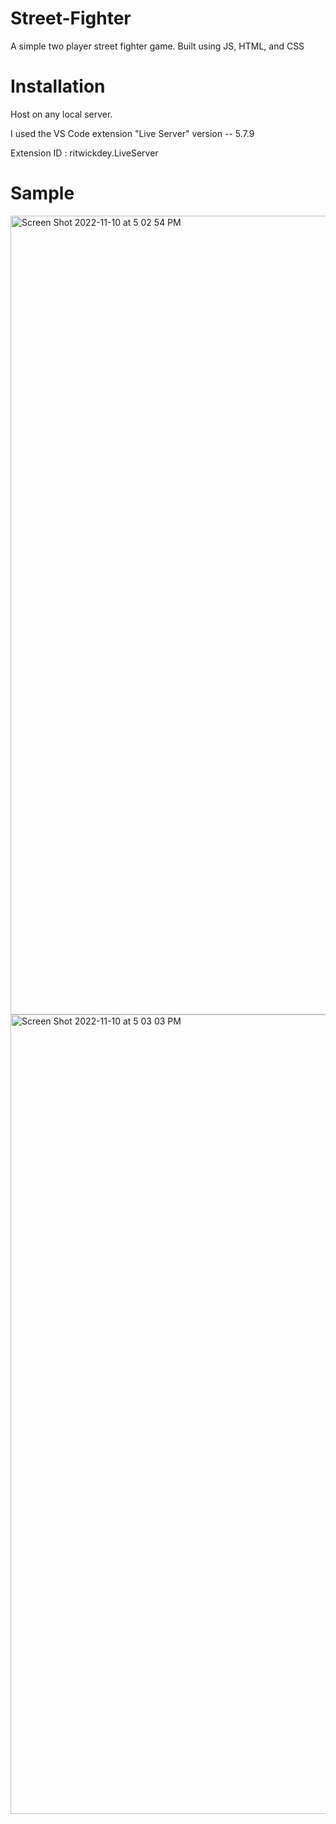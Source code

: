 # Street-Fighter

A simple two player street fighter game. Built using JS, HTML, and CSS


# Installation


Host on any local server.

I used the VS Code extension "Live Server" version -- 5.7.9

Extension ID : ritwickdey.LiveServer

# Sample 

<img width="1278" alt="Screen Shot 2022-11-10 at 5 02 54 PM" src="https://user-images.githubusercontent.com/99374613/201215368-016009ca-41db-4260-879b-a16a50b85807.png">

<img width="1279" alt="Screen Shot 2022-11-10 at 5 03 03 PM" src="https://user-images.githubusercontent.com/99374613/201215372-249c4764-9707-4507-beda-5c69edb9bae0.png">
